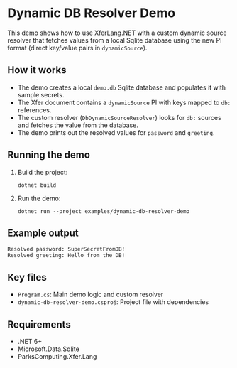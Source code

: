 # Dynamic DB Resolver Demo

This demo shows how to use XferLang.NET with a custom dynamic source resolver that fetches values from a local Sqlite database using the new PI format (direct key/value pairs in `dynamicSource`).

## How it works
- The demo creates a local `demo.db` Sqlite database and populates it with sample secrets.
- The Xfer document contains a `dynamicSource` PI with keys mapped to `db:` references.
- The custom resolver (`DbDynamicSourceResolver`) looks for `db:` sources and fetches the value from the database.
- The demo prints out the resolved values for `password` and `greeting`.

## Running the demo
1. Build the project:
   ```pwsh
   dotnet build
   ```
2. Run the demo:
   ```pwsh
   dotnet run --project examples/dynamic-db-resolver-demo
   ```

## Example output
```
Resolved password: SuperSecretFromDB!
Resolved greeting: Hello from the DB!
```

## Key files
- `Program.cs`: Main demo logic and custom resolver
- `dynamic-db-resolver-demo.csproj`: Project file with dependencies

## Requirements
- .NET 6+
- Microsoft.Data.Sqlite
- ParksComputing.Xfer.Lang
